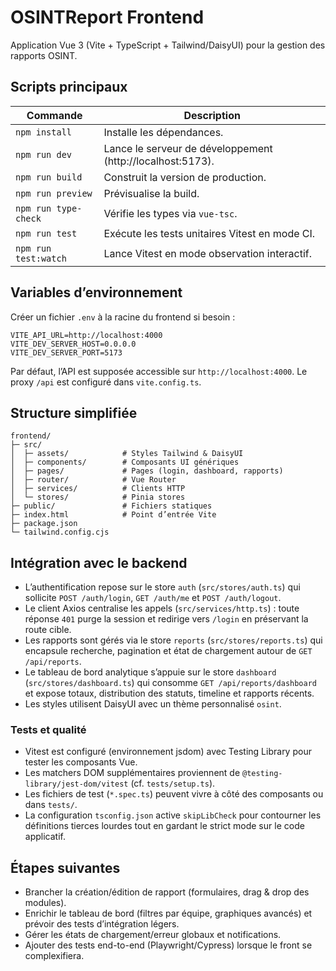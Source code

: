 # OSINTReport Frontend

Application Vue 3 (Vite + TypeScript + Tailwind/DaisyUI) pour la gestion des rapports OSINT.

## Scripts principaux

| Commande | Description |
| --- | --- |
| `npm install` | Installe les dépendances. |
| `npm run dev` | Lance le serveur de développement (http://localhost:5173). |
| `npm run build` | Construit la version de production. |
| `npm run preview` | Prévisualise la build. |
| `npm run type-check` | Vérifie les types via `vue-tsc`. |
| `npm run test` | Exécute les tests unitaires Vitest en mode CI. |
| `npm run test:watch` | Lance Vitest en mode observation interactif. |

## Variables d’environnement

Créer un fichier `.env` à la racine du frontend si besoin :

```
VITE_API_URL=http://localhost:4000
VITE_DEV_SERVER_HOST=0.0.0.0
VITE_DEV_SERVER_PORT=5173
```

Par défaut, l’API est supposée accessible sur `http://localhost:4000`. Le proxy `/api` est configuré dans `vite.config.ts`.

## Structure simplifiée

```
frontend/
├─ src/
│  ├─ assets/            # Styles Tailwind & DaisyUI
│  ├─ components/        # Composants UI génériques
│  ├─ pages/             # Pages (login, dashboard, rapports)
│  ├─ router/            # Vue Router
│  ├─ services/          # Clients HTTP
│  └─ stores/            # Pinia stores
├─ public/               # Fichiers statiques
├─ index.html            # Point d’entrée Vite
├─ package.json
└─ tailwind.config.cjs
```

## Intégration avec le backend

- L’authentification repose sur le store `auth` (`src/stores/auth.ts`) qui sollicite `POST /auth/login`, `GET /auth/me` et `POST /auth/logout`.
- Le client Axios centralise les appels (`src/services/http.ts`) : toute réponse `401` purge la session et redirige vers `/login` en préservant la route cible.
- Les rapports sont gérés via le store `reports` (`src/stores/reports.ts`) qui encapsule recherche, pagination et état de chargement autour de `GET /api/reports`.
- Le tableau de bord analytique s’appuie sur le store `dashboard` (`src/stores/dashboard.ts`) qui consomme `GET /api/reports/dashboard` et expose totaux, distribution des statuts, timeline et rapports récents.
- Les styles utilisent DaisyUI avec un thème personnalisé `osint`.

### Tests et qualité

- Vitest est configuré (environnement jsdom) avec Testing Library pour tester les composants Vue.
- Les matchers DOM supplémentaires proviennent de `@testing-library/jest-dom/vitest` (cf. `tests/setup.ts`).
- Les fichiers de test (`*.spec.ts`) peuvent vivre à côté des composants ou dans `tests/`.
- La configuration `tsconfig.json` active `skipLibCheck` pour contourner les définitions tierces lourdes tout en gardant le strict mode sur le code applicatif.

## Étapes suivantes

- Brancher la création/édition de rapport (formulaires, drag & drop des modules).
- Enrichir le tableau de bord (filtres par équipe, graphiques avancés) et prévoir des tests d’intégration légers.
- Gérer les états de chargement/erreur globaux et notifications.
- Ajouter des tests end-to-end (Playwright/Cypress) lorsque le front se complexifiera.
